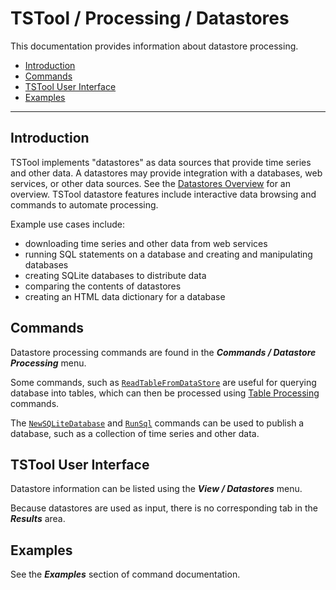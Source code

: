 # TSTool / Processing / Datastores #

This documentation provides information about datastore processing.

*   [Introduction](#introduction)
*   [Commands](#commands)
*   [TSTool User Interface](#tstool-user-interface)
*   [Examples](#examples)

---------------------

## Introduction ##

TSTool implements "datastores" as data sources that provide time series and other data.
A datastores may provide integration with a databases, web services, or other data sources.
See the [Datastores Overview](../../datastore-ref/overview.md) for an overview.
TSTool datastore features include interactive data browsing and commands to automate processing.

Example use cases include:

*   downloading time series and other data from web services
*   running SQL statements on a database and creating and manipulating databases
*   creating SQLite databases to distribute data
*   comparing the contents of datastores
*   creating an HTML data dictionary for a database

## Commands ##

Datastore processing commands are found in the ***Commands / Datastore Processing*** menu.

Some commands, such as [`ReadTableFromDataStore`](../../command-ref/ReadTableFromDataStore/ReadTableFromDataStore.md)
are useful for querying database into tables,
which can then be processed using [Table Processing](../../processing/tables/tables.md) commands.

The [`NewSQLiteDatabase`](../../command-ref/NewSQLiteDatabase/NewSQLiteDatabase.md)
and [`RunSql`](../../command-ref/RunSql/RunSql.md) commands
can be used to publish a database, such as a collection of time series and other data.

## TSTool User Interface ##

Datastore information can be listed using the ***View / Datastores*** menu.

Because datastores are used as input, there is no corresponding tab in the ***Results*** area.

## Examples ##

See the ***Examples*** section of command documentation.
